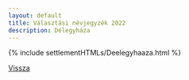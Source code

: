```yaml
---
layout: default
title: Választási névjegyzék 2022
description: Délegyháza
---
```


{% include settlementHTMLs/Deelegyhaaza.html %}

[Vissza](../)